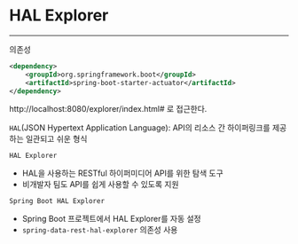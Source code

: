 # HAL Explorer
***
의존성
``` xml
<dependency>  
    <groupId>org.springframework.boot</groupId>  
    <artifactId>spring-boot-starter-actuator</artifactId>  
</dependency>
```
http://localhost:8080/explorer/index.html# 로 접근한다.

`HAL`(JSON Hypertext Application Language):
API의 리소스 간 하이퍼링크를 제공하는 일관되고 쉬운 형식

`HAL Explorer`
- HAL을 사용하는 RESTful 하이퍼미디어 API를 위한 탐색 도구
- 비개발자 팀도 API를 쉽게 사용할 수 있도록 지원

`Spring Boot HAL Explorer`
- Spring Boot 프로젝트에서 HAL Explorer를 자동 설정
- `spring-data-rest-hal-explorer` 의존성 사용